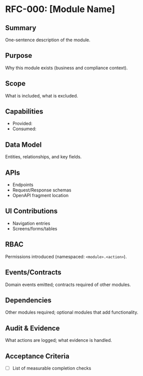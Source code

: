 # RFC-000: [Module Name]

## Summary
One-sentence description of the module.

## Purpose
Why this module exists (business and compliance context).

## Scope
What is included, what is excluded.

## Capabilities
- Provided: 
- Consumed: 

## Data Model
Entities, relationships, and key fields.

## APIs
- Endpoints
- Request/Response schemas
- OpenAPI fragment location

## UI Contributions
- Navigation entries
- Screens/forms/tables

## RBAC
Permissions introduced (namespaced: `<module>.<action>`).

## Events/Contracts
Domain events emitted; contracts required of other modules.

## Dependencies
Other modules required; optional modules that add functionality.

## Audit & Evidence
What actions are logged; what evidence is handled.

## Acceptance Criteria
- [ ] List of measurable completion checks
